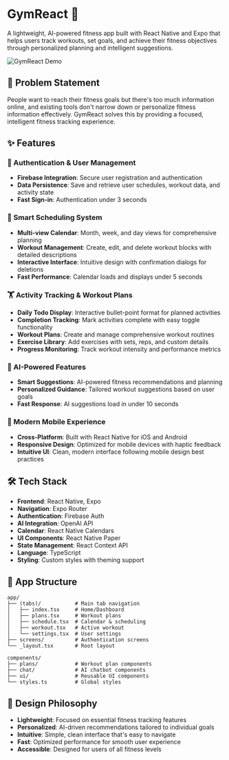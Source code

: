 # GymReact 💪

A lightweight, AI-powered fitness app built with React Native and Expo that helps users track workouts, set goals, and achieve their fitness objectives through personalized planning and intelligent suggestions.

![GymReact Demo](Screenshots/GymReact-Demo.gif)

## 🎯 Problem Statement

People want to reach their fitness goals but there's too much information online, and existing tools don't narrow down or personalize fitness information effectively. GymReact solves this by providing a focused, intelligent fitness tracking experience.

## ✨ Features

### 🔐 Authentication & User Management
- **Firebase Integration**: Secure user registration and authentication
- **Data Persistence**: Save and retrieve user schedules, workout data, and activity state
- **Fast Sign-in**: Authentication under 3 seconds

### 📅 Smart Scheduling System
- **Multi-view Calendar**: Month, week, and day views for comprehensive planning
- **Workout Management**: Create, edit, and delete workout blocks with detailed descriptions
- **Interactive Interface**: Intuitive design with confirmation dialogs for deletions
- **Fast Performance**: Calendar loads and displays under 5 seconds

### 🏋️ Activity Tracking & Workout Plans
- **Daily Todo Display**: Interactive bullet-point format for planned activities
- **Completion Tracking**: Mark activities complete with easy toggle functionality
- **Workout Plans**: Create and manage comprehensive workout routines
- **Exercise Library**: Add exercises with sets, reps, and custom details
- **Progress Monitoring**: Track workout intensity and performance metrics

### 🤖 AI-Powered Features
- **Smart Suggestions**: AI-powered fitness recommendations and planning
- **Personalized Guidance**: Tailored workout suggestions based on user goals
- **Fast Response**: AI suggestions load in under 10 seconds

### 📱 Modern Mobile Experience
- **Cross-Platform**: Built with React Native for iOS and Android
- **Responsive Design**: Optimized for mobile devices with haptic feedback
- **Intuitive UI**: Clean, modern interface following mobile design best practices

## 🛠️ Tech Stack

- **Frontend**: React Native, Expo
- **Navigation**: Expo Router
- **Authentication**: Firebase Auth
- **AI Integration**: OpenAI API
- **Calendar**: React Native Calendars
- **UI Components**: React Native Paper
- **State Management**: React Context API
- **Language**: TypeScript
- **Styling**: Custom styles with theming support

## 📱 App Structure

```
app/
├── (tabs)/           # Main tab navigation
│   ├── index.tsx     # Home/Dashboard
│   ├── plans.tsx     # Workout plans
│   ├── schedule.tsx  # Calendar & scheduling
│   ├── workout.tsx   # Active workout
│   └── settings.tsx  # User settings
├── screens/          # Authentication screens
└── _layout.tsx       # Root layout

components/
├── plans/            # Workout plan components
├── chat/             # AI chatbot components
├── ui/               # Reusable UI components
└── styles.ts         # Global styles
```

## 🎨 Design Philosophy

- **Lightweight**: Focused on essential fitness tracking features
- **Personalized**: AI-driven recommendations tailored to individual goals
- **Intuitive**: Simple, clean interface that's easy to navigate
- **Fast**: Optimized performance for smooth user experience
- **Accessible**: Designed for users of all fitness levels


